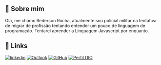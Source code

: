## 🚀 Sobre mim
Ola, me chamo Rederson Rocha, atualmente sou policial militar na tentativa de migrar de profissão tentando entender um pouco de linguagem de programação. Tentarei aprender a Linguagem Javascript por enquanto.


## 🔗 Links

[![linkedin](https://img.shields.io/badge/linkedin-0A66C2?style=for-the-badge&logo=linkedin&logoColor=white)](https://www.linkedin.com/in/reder-rocha-503b0b286/)
[![Outlook](https://img.shields.io/badge/Outlook-000?style=for-the-badge&logo=microsoft-outlook&logoColor=0078D4)](mailto:re.der@hotmail.com)
[![GitHub](https://img.shields.io/badge/github-%23121011.svg?style=for-the-badge&logo=Facebook&logoColor=white)](https://github.com/R3der) [![Perfil DIO](https://img.shields.io/badge/DIO-000?style=for-the-badge)](https://web.dio.me/users/rederph)

